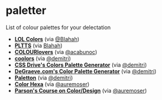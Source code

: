 # paletter

List of colour palettes for your delectation

- [**LOL Colors**](http://www.lolcolors.com/) (via [@Blahah](https://github.com/Blahah))
- [**PLTTS**](http://www.lolcolors.com/) (via [Blahah](https://github.com/Blahah))
- [**COLOURlovers**](http://www.colourlovers.com/) (via [@acabunoc](https://github.com/acabunoc))
- [**coolors**](https://coolors.co/) (via [@demitri](https://github.com/demitri))
- [**CSS Drive's Colors Palette Generator**](http://www.cssdrive.com/imagepalette/) (via [@demitri](https://github.com/demitri))
- [**DeGraeve.com's Color Palette Generator**](http://www.degraeve.com/color-palette/) (via [@demitri](https://github.com/demitri))
- [**Paletton**](http://paletton.com/) (via [@demitri](https://github.com/demitri))
- [**Color Hexa**](http://www.colorhexa.com/) (via [@auremoser](https://github.com/auremoser))
- [**Parson's Course on Color/Design**](https://gist.github.com/auremoser/4479f13e7bdde9058a30/5e78e4ca91861e167af1b0813c23d678f089abce) (via [@auremoser](https://github.com/auremoser))
